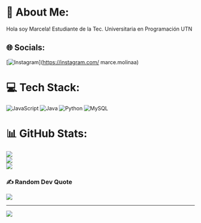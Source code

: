 # 💫 About Me:
Hola soy Marcela! Estudiante de la Tec. Universitaria en Programación UTN


## 🌐 Socials:
[![Instagram](https://img.shields.io/badge/Instagram-%23E4405F.svg?logo=Instagram&logoColor=white)](https://instagram.com/ marce.molinaa) 

# 💻 Tech Stack:
![JavaScript](https://img.shields.io/badge/javascript-%23323330.svg?style=for-the-badge&logo=javascript&logoColor=%23F7DF1E) ![Java](https://img.shields.io/badge/java-%23ED8B00.svg?style=for-the-badge&logo=openjdk&logoColor=white) ![Python](https://img.shields.io/badge/python-3670A0?style=for-the-badge&logo=python&logoColor=ffdd54) ![MySQL](https://img.shields.io/badge/mysql-%2300000f.svg?style=for-the-badge&logo=mysql&logoColor=white)
# 📊 GitHub Stats:
![](https://github-readme-stats.vercel.app/api?username=Marcelamolina7&theme=blue-green&hide_border=false&include_all_commits=false&count_private=false)<br/>
![](https://github-readme-streak-stats.herokuapp.com/?user=Marcelamolina7&theme=blue-green&hide_border=false)<br/>
![](https://github-readme-stats.vercel.app/api/top-langs/?username=Marcelamolina7&theme=blue-green&hide_border=false&include_all_commits=false&count_private=false&layout=compact)

### ✍️ Random Dev Quote
![](https://quotes-github-readme.vercel.app/api?type=horizontal&theme=radical)

---
[![](https://visitcount.itsvg.in/api?id=Marcelamolina7&icon=7&color=1)](https://visitcount.itsvg.in)

<!-- Proudly created with GPRM ( https://gprm.itsvg.in ) -->
